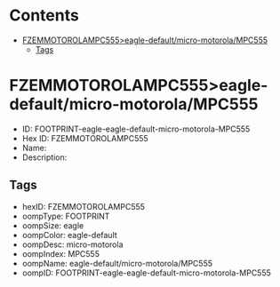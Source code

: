



Contents
========

* [FZEMMOTOROLAMPC555>eagle-default/micro-motorola/MPC555](#fzemmotorolampc555eagle-defaultmicro-motorolampc555)
	* [Tags](#tags)

# FZEMMOTOROLAMPC555>eagle-default/micro-motorola/MPC555

- ID: FOOTPRINT-eagle-eagle-default-micro-motorola-MPC555
- Hex ID: FZEMMOTOROLAMPC555
- Name: 
- Description: 

## Tags

- hexID: FZEMMOTOROLAMPC555
- oompType: FOOTPRINT
- oompSize: eagle
- oompColor: eagle-default
- oompDesc: micro-motorola
- oompIndex: MPC555
- oompName: eagle-default/micro-motorola/MPC555
- oompID: FOOTPRINT-eagle-eagle-default-micro-motorola-MPC555
